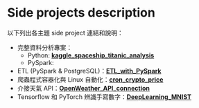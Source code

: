# Side projects description
以下列出各主題 side project 連結和說明：
- 完整資料分析專案：
   - Python: **[kaggle_spaceship_titanic_analysis](https://github.com/TicyYang/kaggle_spaceship_titanic_analysis)**
   - PySpark: 
- ETL (PySpark & PostgreSQL)：**[ETL_with_PySpark](https://github.com/TicyYang/ETL_with_PySpark)**
- 爬蟲程式容器化與 Linux 自動化：**[cron_crypto_price](https://github.com/TicyYang/cron_crypto_price)**
- 介接天氣 API：**[OpenWeather_API_connection](https://github.com/TicyYang/OpenWeather_API_connection)** 
- Tensorflow 和 PyTorch 辨識手寫數字：**[DeepLearning_MNIST](https://github.com/TicyYang/DeepLearning_MNIST)** 
